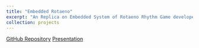 ```yaml
---
title: "Embedded Rotaeno"
excerpt: "An Replica on Embedded System of Rotaeno Rhythm Game developed on [Blazar](https://blazar.org.cn/blazarsy), an Open Hardware of ARM Cortex M"
collection: projects
---
```

[GitHub Repository](https://github.com/Assassin-plus/Embedded-Rotaeno)
[Presentation](https://www.bilibili.com/video/BV1K8411a7vB)